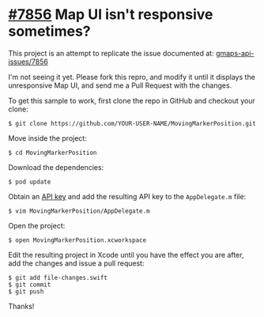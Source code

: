 # [#7856](https://code.google.com/p/gmaps-api-issues/issues/detail?id=7856) Map UI isn't responsive sometimes?

This project is an attempt to replicate the issue documented at:
[gmaps-api-issues/7856](https://code.google.com/p/gmaps-api-issues/issues/detail?id=7856)

I'm not seeing it yet. Please fork this repro, and modify it until it
displays the unresponsive Map UI, and send me a Pull Request with the changes.

To get this sample to work, first clone the repo in GitHub and checkout
your clone:

    $ git clone https://github.com/YOUR-USER-NAME/MovingMarkerPosition.git

Move inside the project:

    $ cd MovingMarkerPosition

Download the dependencies:

    $ pod update

Obtain an [API key](https://developers.google.com/maps/documentation/ios/start#obtaining_an_api_key)
and add the resulting API key to the `AppDelegate.m` file:

    $ vim MovingMarkerPosition/AppDelegate.m

Open the project:

    $ open MovingMarkerPosition.xcworkspace

Edit the resulting project in Xcode until you have the effect you are after,
add the changes and issue a pull request:

    $ git add file-changes.swift
    $ git commit
    $ git push

Thanks!
